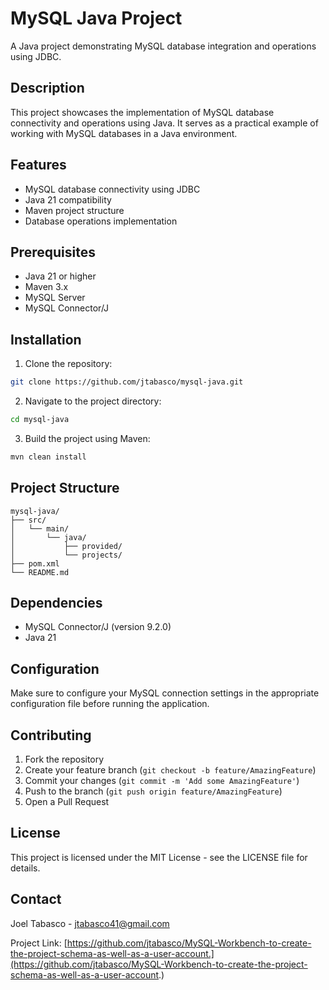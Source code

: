 # MySQL Java Project

A Java project demonstrating MySQL database integration and operations using JDBC.

## Description

This project showcases the implementation of MySQL database connectivity and operations using Java. It serves as a practical example of working with MySQL databases in a Java environment.

## Features

- MySQL database connectivity using JDBC
- Java 21 compatibility
- Maven project structure
- Database operations implementation

## Prerequisites

- Java 21 or higher
- Maven 3.x
- MySQL Server
- MySQL Connector/J

## Installation

1. Clone the repository:
```bash
git clone https://github.com/jtabasco/mysql-java.git
```

2. Navigate to the project directory:
```bash
cd mysql-java
```

3. Build the project using Maven:
```bash
mvn clean install
```

## Project Structure

```
mysql-java/
├── src/
│   └── main/
│       └── java/
│           ├── provided/
│           └── projects/
├── pom.xml
└── README.md
```

## Dependencies

- MySQL Connector/J (version 9.2.0)
- Java 21

## Configuration

Make sure to configure your MySQL connection settings in the appropriate configuration file before running the application.



## Contributing

1. Fork the repository
2. Create your feature branch (`git checkout -b feature/AmazingFeature`)
3. Commit your changes (`git commit -m 'Add some AmazingFeature'`)
4. Push to the branch (`git push origin feature/AmazingFeature`)
5. Open a Pull Request

## License

This project is licensed under the MIT License - see the LICENSE file for details.

## Contact

Joel Tabasco - [jtabasco41@gmail.com](mailto:jtabasco41@gamail.com)

Project Link: [https://github.com/jtabasco/MySQL-Workbench-to-create-the-project-schema-as-well-as-a-user-account.](https://github.com/jtabasco/MySQL-Workbench-to-create-the-project-schema-as-well-as-a-user-account.)
